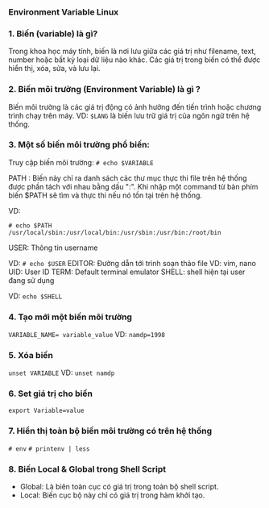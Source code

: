 ### Environment Variable Linux

### 1. Biến (variable) là gì? 
Trong khoa học máy tính, biến là nơi lưu giữa các giá trị như filename, text, number hoặc bất kỳ loại dữ liệu nào khác. Các giá trị trong biến có thể được hiển thị, xóa, sửa, và lưu lại.
### 2. Biến môi trường (Environment Variable) là gì ? 
Biến môi trường là các giá trị động có ảnh hưởng đến tiến trình hoặc chương trình chạy trên máy.
VD: `$LANG` là biến lưu trữ giá trị của ngôn ngữ trên hệ thống.
### 3. Một số biến môi trường phổ biến:
Truy cập biến môi trường: `# echo $VARIABLE`

PATH : Biến này chỉ ra danh sách cảc thư mục thực thi file trên hệ thống được phần tách với nhau bằng dấu ":". Khi nhập một command từ bàn phím biến $PATH sẽ tìm và thực thi nếu nó tồn tại trên hệ thống.

VD:
```
# echo $PATH
/usr/local/sbin:/usr/local/bin:/usr/sbin:/usr/bin:/root/bin
```

USER: Thông tin username 

VD: `# echo $USER`
EDITOR: Đường dẫn tới trình soạn thảo file VD: vim, nano
UID: User ID
TERM: Default terminal emulator
SHELL: shell hiện tại user đang sử dụng

VD: `echo $SHELL`

### 4. Tạo mới một biến môi trường 
`VARIABLE_NAME= variable_value`
VD: 
`namdp=1998`
### 5. Xóa biến
`unset VARIABLE`
VD: 
`unset namdp`
### 6. Set giá trị cho biến 
`export Variable=value`

### 7. Hiển thị toàn bộ biến môi trường có trên hệ thống
`# env`
`# printenv | less`
### 8. Biến Local & Global trong Shell Script	
- Global: Là biên toàn cục có giá trị trong toàn bộ shell script.
- Local: Biến cục bộ này chỉ có giá trị trong hàm khởi tạo.

